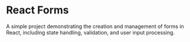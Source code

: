# React Forms

A simple project demonstrating the creation and management of forms in React, including state handling, validation, and user input processing.
